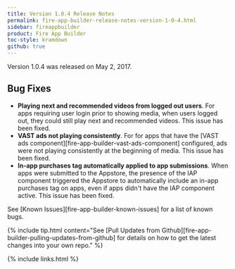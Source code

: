 ```yaml
---
title: Version 1.0.4 Release Notes
permalink: fire-app-builder-release-notes-version-1-0-4.html
sidebar: fireappbuilder
product: Fire App Builder
toc-style: kramdown
github: true
---
```


Version 1.0.4 was released on May 2, 2017.

## Bug Fixes

* **Playing next and recommended videos from logged out users**. For apps requiring user login prior to showing media, when users logged out, they could still play next and recommended videos. This issue has been fixed.
* **VAST ads not playing consistently**. For for apps that have the [VAST ads component][fire-app-builder-vast-ads-component] configured, ads were not playing consistently at the beginning of media. This issue has been fixed.
* **In-app purchases tag automatically applied to app submissions**. When apps were submitted to the Appstore, the presence of the IAP component triggered the Appstore to automatically include an in-app purchases tag on apps, even if apps didn't have the IAP component active. This issue has been fixed.

See [Known Issues][fire-app-builder-known-issues] for a list of known bugs.

{% include tip.html content="See [Pull Updates from Github][fire-app-builder-pulling-updates-from-github] for details on how to get the latest changes into your own repo." %}

{% include links.html %}
